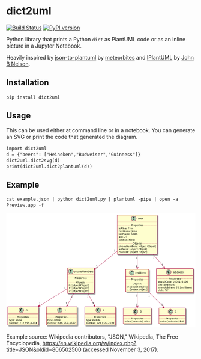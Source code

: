 # dict2uml

[![Build Status](https://travis-ci.org/martisak/dict2uml.svg?branch=master)](https://travis-ci.org/martisak/dict2uml) [![PyPI version](https://badge.fury.io/py/dict2uml.svg)](https://badge.fury.io/py/dict2uml)

Python library that prints a Python `dict` as PlantUML code or as an inline picture in a Jupyter Notebook.

Heavily inspired by [json-to-plantuml](https://github.com/meteorbites/json-to-plantuml) by [meteorbites](https://github.com/meteorbites) and [IPlantUML](https://github.com/jbn/IPlantUML) by [John B Nelson](https://github.com/jbn).

## Installation

~~~
pip install dict2uml
~~~

## Usage

This can be used either at command line or in a notebook. You can generate an SVG or print the code that generated the diagram.


~~~
import dict2uml
d = {"beers": ["Heineken","Budweiser","Guinness"]}
dict2uml.dict2svg(d)
print(dict2uml.dict2plantuml(d))
~~~

## Example

~~~
cat example.json | python dict2uml.py | plantuml -pipe | open -a Preview.app -f
~~~

![example](example.png) 

Example source: Wikipedia contributors, "JSON," Wikipedia, The Free Encyclopedia, https://en.wikipedia.org/w/index.php?title=JSON&oldid=806502500 (accessed November 3, 2017).